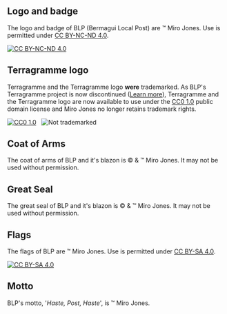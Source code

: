 ## Logo and badge

The logo and badge of BLP (Bermagui Local Post) are &trade; Miro Jones. Use is permitted under [CC BY-NC-ND 4.0](https://creativecommons.org/licenses/by-nc-nd/4.0/).

[![CC BY-NC-ND 4.0](https://upload.wikimedia.org/wikipedia/commons/thumb/7/70/CC_BY-NC-ND.svg/88px-CC_BY-NC-ND.svg.png)](https://creativecommons.org/licenses/by-nc-nd/4.0/)

## Terragramme logo

Terragramme and the Terragramme logo **were** trademarked. As BLP's Terragramme project is now discontinued ([Learn more](https://www.bermaguilocalpost.org/terragramme)), Terragramme and the Terragramme logo are now available to use under the [CC0 1.0](https://creativecommons.org/publicdomain/zero/1.0/) public domain license and Miro Jones no longer retains trademark rights.

[![CC0 1.0](https://upload.wikimedia.org/wikipedia/commons/thumb/6/69/CC0_button.svg/88px-CC0_button.svg.png)](https://creativecommons.org/publicdomain/zero/1.0/)&nbsp;&nbsp;&nbsp;![Not trademarked](https://upload.wikimedia.org/wikipedia/commons/thumb/7/74/Not_trademarked.svg/30px-Not_trademarked.svg.png)

## Coat of Arms

The coat of arms of BLP and it's blazon is &copy; &amp; &trade; Miro Jones. It may not be used without permission.

## Great Seal

The great seal of BLP and it's blazon is &copy; &amp; &trade; Miro Jones. It may not be used without permission.

## Flags

The flags of BLP are &trade; Miro Jones. Use is permitted under [CC BY-SA 4.0](https://creativecommons.org/licenses/by-sa/4.0/).

[![CC BY-SA 4.0](https://upload.wikimedia.org/wikipedia/commons/thumb/e/e5/CC_BY-SA_icon.svg/88px-CC_BY-SA_icon.svg.png)](https://creativecommons.org/licenses/by-sa/4.0/)

## Motto

BLP's motto, '*Haste, Post, Haste*', is &trade; Miro Jones.
